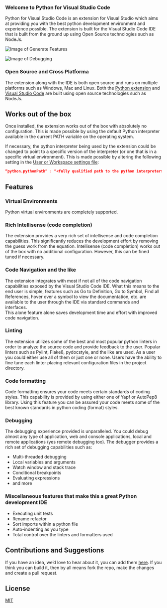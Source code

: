 ### Welcome to Python for Visual Studio Code

Python for Visual Studio Code is an extension for Visual Studio which aims at providing you with the best python development environment and experience possible. The extension is built for the Visual Studio Code IDE that is built from the ground up using Open Source technologies such as NodeJs.

![Image of Generate Features](https://raw.githubusercontent.com/DonJayamanne/pythonVSCode/master/images/general.gif)

![Image of Debugging](https://raw.githubusercontent.com/DonJayamanne/pythonVSCode/master/images/standardDebugging.gif)

### Open Source and Cross Platforma
The extension along with the IDE is both open source and runs on multiple platforms such as Windows, Mac and Linux.
Both the [Python extension](https://github.com/DonJayamanne/pythonVSCode) and [Visual Studio Code](https://github.com/Microsoft/vscode) are built using open source technologies such as NodeJs.
 
## Works out of the box
Once installed, the extension works out of the box with absolutely no configuration.
This is made possible by using the default Python interpreter available in the current PATH variable on the operating system.

If necessary, the python interpreter being used by the extension could be changed to point to a specific version of the interpreter (or one that is in a specific virtual environment). This is made possible by altering the following setting in the [User or Workspace settings file](https://code.visualstudio.com/Docs/customization/userandworkspace):
```json
“python.pythonPath” : “<fully qualified path to the python interpreter>”
```

## Features

### Virtual Environments
Python virtual environments are completely supported. 

### Rich Intellisense (code completion)
The extension provides a very rich set of intellisense and code completion capabilities. This significantly reduces the development effort by removing the guess work from the equation. Intellisense (code completion) works out of the box with no additional configuration. However, this can be fined tuned if necessary.

### Code Navigation and the like
The extension integrates with most if not all of the code navigation capabilities exposed by the Visual Studio Code IDE. What this means to the end user is simple, features such as Go to Definition, Go to Symbol, Find all References, hover over a symbol to view the documentation, etc. are available to the user through the IDE via standard commands and interfaces.   
This alone feature alone saves development time and effort with improved code navigation.

### Linting
The extension utilizes some of the best and most popular python linters in order to analyze the source code and provide feedback to the user. Popular linters such as Pylint, Flake8, pydocstyle, and the like are used. As a user you could either use all of them or just one or none. Users have the ability to fine tune each linter placing relevant configuration files in the project directory.

### Code formatting
Code formatting ensures your code meets certain standards of coding styles. This capability is provided by using either one of Yapf or AutoPep8 library. Using this feature you can be assured your code meets some of the best known standards in python coding (format) styles.

### Debugging
The debugging experience provided is unparalleled. You could debug almost any type of application, web and console applications, local and remote applications (yes remote debugging too). The debugger provides a rich set of debugging capabilities such as:
* Multi-threaded debugging
* Local variables and arguments 
* Watch window and stack trace
* Conditional breakpoints
* Evaluating expressions 
* and more

### Miscellaneous features that make this a great Python development IDE
* Executing unit tests
* Rename refactor
* Sort imports within a python file
* Auto-indenting as you type
* Total control over the linters and formatters used

## Contributions and Suggestions
If you have an idea, we’d love to hear about it, you can add them [here](https://github.com/DonJayamanne/pythonVSCode/issues/183).
If you think you can build it, then by all means fork the repo, make the changes and create a pull request.

## License
[MIT](https://raw.githubusercontent.com/DonJayamanne/pythonVSCode/master/LICENSE)
